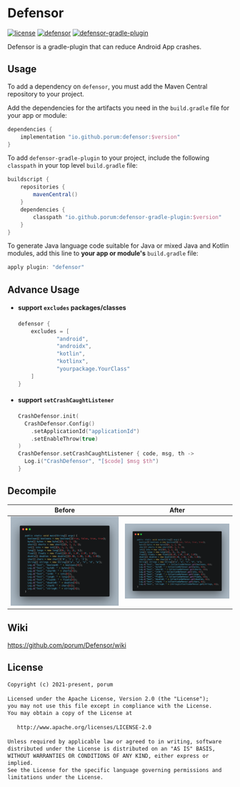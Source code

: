 # Defensor

[![license](https://img.shields.io/badge/license-Apache--2.0-blue.svg)](https://www.apache.org/licenses/LICENSE-2.0)
[![defensor](https://img.shields.io/badge/defensor-1.3.3--SNAPSHOT-brightgreen.svg)](https://search.maven.org/artifact/io.github.porum/defensor/1.3.3-SNAPSHOT/aar)
[![defensor-gradle-plugin](https://img.shields.io/badge/defensor--gradle--plugin-1.3.3--SNAPSHOT-brightgreen.svg)](https://search.maven.org/artifact/io.github.porum/defensor-gradle-plugin/1.3.3-SNAPSHOT/jar)

Defensor is a gradle-plugin that can reduce Android App crashes.

## Usage

To add a dependency on `defensor`, you must add the Maven Central repository to your project.

Add the dependencies for the artifacts you need in the `build.gradle` file for your app or module:

```groovy
dependencies {
    implementation "io.github.porum:defensor:$version"
}
```

To add `defensor-gradle-plugin` to your project, include the following `classpath` in your top level `build.gradle` file:

```groovy
buildscript {
    repositories {
        mavenCentral()
    }
    dependencies {
        classpath "io.github.porum:defensor-gradle-plugin:$version"
    }
}
```

To generate Java language code suitable for Java or mixed Java and Kotlin modules, add this line to **your app or module's** `build.gradle` file:

```groovy
apply plugin: "defensor"
```

## Advance Usage

- #### support `excludes` packages/classes

  ```groovy
  defensor {
      excludes = [
              "android",
              "androidx",
              "kotlin",
              "kotlinx",
              "yourpackage.YourClass"
      ]
  }
  ```

- #### support `setCrashCaughtListener`

  ```kotlin
  CrashDefensor.init(
    CrashDefensor.Config()
      .setApplicationId("applicationId")
      .setEnableThrow(true)
  )
  CrashDefensor.setCrashCaughtListener { code, msg, th ->
    Log.i("CrashDefensor", "[$code] $msg $th")
  }
  ```

## Decompile

|             Before             |            After             |
| :----------------------------: | :--------------------------: |
| ![before](./assets/before.png) | ![after](./assets/after.png) |

## Wiki

https://github.com/porum/Defensor/wiki

## License

```
Copyright (c) 2021-present, porum

Licensed under the Apache License, Version 2.0 (the "License");
you may not use this file except in compliance with the License.
You may obtain a copy of the License at

   http://www.apache.org/licenses/LICENSE-2.0

Unless required by applicable law or agreed to in writing, software
distributed under the License is distributed on an "AS IS" BASIS,
WITHOUT WARRANTIES OR CONDITIONS OF ANY KIND, either express or implied.
See the License for the specific language governing permissions and
limitations under the License.
```

